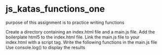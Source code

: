 # js_katas_functions_one

purpose of this assignment is to practice writing functions

Create a directory containing an index.html file and a main.js file.
Add the boilerplate html5 to the index.html file.
Link the main.js file to your index.html with a script tag.
Write the following functions in the main.js file
Use console.log() to display the results
